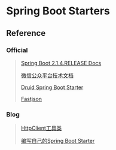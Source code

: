 # Spring Boot Starters


## Reference

### Official

> [Spring Boot 2.1.4.RELEASE Docs](https://docs.spring.io/spring-boot/docs/2.1.4.RELEASE/reference/htmlsingle/)
>
> [微信公众平台技术文档](https://mp.weixin.qq.com/wiki?t=resource/res_main&id=mp1445241432)
>
> [Druid Spring Boot Starter](https://github.com/alibaba/druid/tree/master/druid-spring-boot-starter)
>
> [Fastjson](https://github.com/alibaba/fastjson/wiki/Quick-Start-CN)

### Blog

> [HttpClient工具类](https://www.jianshu.com/p/9504ecc7abad)
>
> [编写自己的Spring Boot Starter](https://www.cnblogs.com/yuansc/p/9088212.html)
